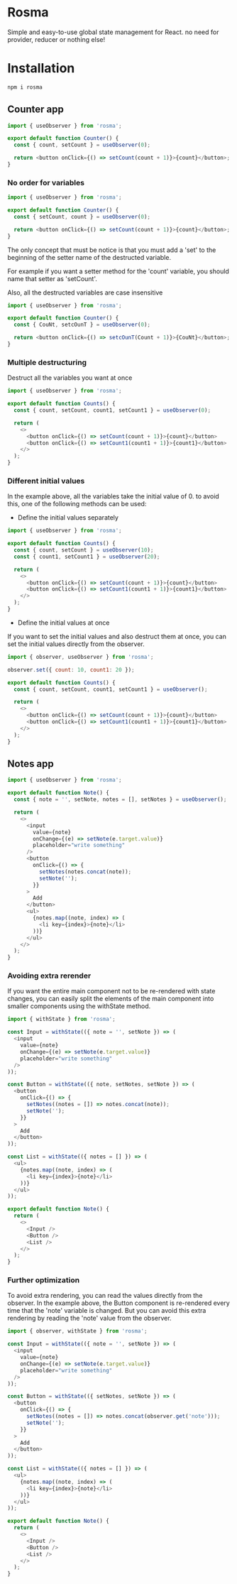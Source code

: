 # Rosma

Simple and easy-to-use global state management for React. no need for provider, reducer or nothing else!

# Installation

```bash
npm i rosma
```

## Counter app

```javascript
import { useObserver } from 'rosma';

export default function Counter() {
  const { count, setCount } = useObserver(0);

  return <button onClick={() => setCount(count + 1)}>{count}</button>;
}
```

### No order for variables

```javascript
import { useObserver } from 'rosma';

export default function Counter() {
  const { setCount, count } = useObserver(0);

  return <button onClick={() => setCount(count + 1)}>{count}</button>;
}
```

The only concept that must be notice is that you must add a 'set' to the beginning of the setter name of the destructed variable.

For example if you want a setter method for the 'count' variable, you should name that setter as 'setCount'.

Also, all the destructed variables are case insensitive

```javascript
import { useObserver } from 'rosma';

export default function Counter() {
  const { CouNt, setcOunT } = useObserver(0);

  return <button onClick={() => setcOunT(Count + 1)}>{CouNt}</button>;
}
```

### Multiple destructuring

Destruct all the variables you want at once

```javascript
import { useObserver } from 'rosma';

export default function Counts() {
  const { count, setCount, count1, setCount1 } = useObserver(0);

  return (
    <>
      <button onClick={() => setCount(count + 1)}>{count}</button>
      <button onClick={() => setCount1(count1 + 1)}>{count1}</button>
    </>
  );
}
```

### Different initial values

In the example above, all the variables take the initial value of 0. to avoid this, one of the following methods can be used:

- Define the initial values separately

```javascript
import { useObserver } from 'rosma';

export default function Counts() {
  const { count, setCount } = useObserver(10);
  const { count1, setCount1 } = useObserver(20);

  return (
    <>
      <button onClick={() => setCount(count + 1)}>{count}</button>
      <button onClick={() => setCount1(count1 + 1)}>{count1}</button>
    </>
  );
}
```

- Define the initial values at once

If you want to set the initial values and also destruct them at once, you can set the initial values directly from the observer.

```javascript
import { observer, useObserver } from 'rosma';

observer.set({ count: 10, count1: 20 });

export default function Counts() {
  const { count, setCount, count1, setCount1 } = useObserver();

  return (
    <>
      <button onClick={() => setCount(count + 1)}>{count}</button>
      <button onClick={() => setCount1(count1 + 1)}>{count1}</button>
    </>
  );
}
```

## Notes app

```javascript
import { useObserver } from 'rosma';

export default function Note() {
  const { note = '', setNote, notes = [], setNotes } = useObserver();

  return (
    <>
      <input
        value={note}
        onChange={(e) => setNote(e.target.value)}
        placeholder="write something"
      />
      <button
        onClick={() => {
          setNotes(notes.concat(note));
          setNote('');
        }}
      >
        Add
      </button>
      <ul>
        {notes.map((note, index) => (
          <li key={index}>{note}</li>
        ))}
      </ul>
    </>
  );
}
```

### Avoiding extra rerender

If you want the entire main component not to be re-rendered with state changes, you can easily split the elements of the main component into smaller components using the withState method.

```javascript
import { withState } from 'rosma';

const Input = withState(({ note = '', setNote }) => (
  <input
    value={note}
    onChange={(e) => setNote(e.target.value)}
    placeholder="write something"
  />
));

const Button = withState(({ note, setNotes, setNote }) => (
  <button
    onClick={() => {
      setNotes((notes = []) => notes.concat(note));
      setNote('');
    }}
  >
    Add
  </button>
));

const List = withState(({ notes = [] }) => (
  <ul>
    {notes.map((note, index) => (
      <li key={index}>{note}</li>
    ))}
  </ul>
));

export default function Note() {
  return (
    <>
      <Input />
      <Button />
      <List />
    </>
  );
}
```

### Further optimization

To avoid extra rendering, you can read the values directly from the observer. In the example above, the Button component is re-rendered every time that the 'note' variable is changed. But you can avoid this extra rendering by reading the 'note' value from the observer.

```javascript
import { observer, withState } from 'rosma';

const Input = withState(({ note = '', setNote }) => (
  <input
    value={note}
    onChange={(e) => setNote(e.target.value)}
    placeholder="write something"
  />
));

const Button = withState(({ setNotes, setNote }) => (
  <button
    onClick={() => {
      setNotes((notes = []) => notes.concat(observer.get('note')));
      setNote('');
    }}
  >
    Add
  </button>
));

const List = withState(({ notes = [] }) => (
  <ul>
    {notes.map((note, index) => (
      <li key={index}>{note}</li>
    ))}
  </ul>
));

export default function Note() {
  return (
    <>
      <Input />
      <Button />
      <List />
    </>
  );
}
```

